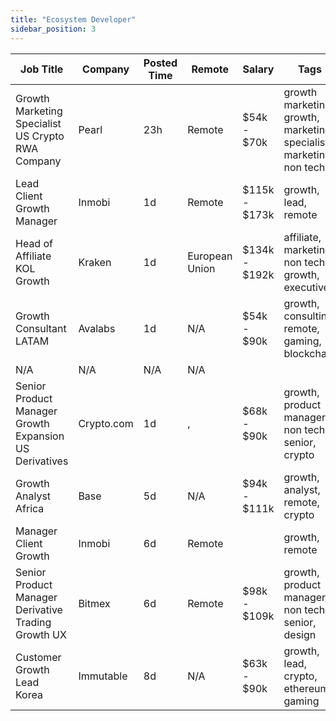 ```yaml
---
title: "Ecosystem Developer"
sidebar_position: 3
---
```


| Job Title | Company | Posted Time | Remote | Salary | Tags | Apply Link |
|-----------|---------|-------------|--------|--------|------|------------|
| Growth Marketing Specialist US Crypto RWA Company | Pearl | 23h | Remote | $54k - $70k | growth marketing, growth, marketing specialist, marketing, non tech | [Apply](https://web3.career/growth-marketing-specialist-us-crypto-rwa-company-pearl/138412) |
| Lead Client Growth Manager | Inmobi | 1d | Remote | $115k - $173k | growth, lead, remote | [Apply](https://web3.career/lead-client-growth-manager-inmobi/104919) |
| Head of Affiliate KOL Growth | Kraken | 1d | European Union | $134k - $192k | affiliate, marketing, non tech, growth, executive | [Apply](https://web3.career/head-of-affiliate-kol-growth-kraken/138362) |
| Growth Consultant LATAM | Avalabs | 1d | N/A | $54k - $90k | growth, consulting, remote, gaming, blockchain | [Apply](https://web3.career/growth-consultant-latam-avalabs/80818) |
| N/A | N/A | N/A | N/A |  |  | [Apply](https://web3.career/metana) |
| Senior Product Manager Growth Expansion US Derivatives | Crypto.com | 1d | , | $68k - $90k | growth, product manager, non tech, senior, crypto | [Apply](https://web3.career/senior-product-manager-growth-expansion-us-derivatives-crypto-com/138324) |
| Growth Analyst Africa | Base | 5d | N/A | $94k - $111k | growth, analyst, remote, crypto | [Apply](https://web3.career/growth-analyst-africa-base/138221) |
| Manager Client Growth | Inmobi | 6d | Remote |  | growth, remote | [Apply](https://web3.career/manager-client-growth-inmobi/138156) |
| Senior Product Manager Derivative Trading Growth UX | Bitmex | 6d | Remote | $98k - $109k | growth, product manager, non tech, senior, design | [Apply](https://web3.career/senior-product-manager-derivative-trading-growth-ux-bitmex/138136) |
| Customer Growth Lead Korea | Immutable | 8d | N/A | $63k - $90k | growth, lead, crypto, ethereum, gaming | [Apply](https://web3.career/customer-growth-lead-korea-immutable/138054) |
